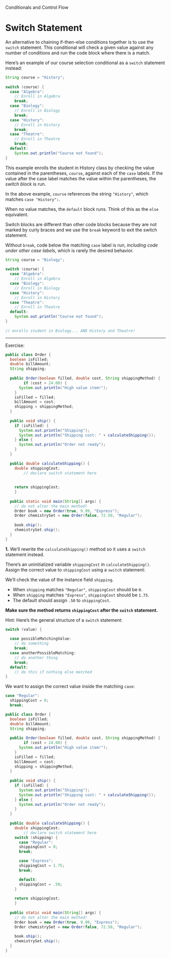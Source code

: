 Conditionals and Control Flow
# Switch Statement

An alternative to chaining if-then-else conditions together is to use the `switch` statement. This conditional will check a given value against any number of conditions and run the code block where there is a match.

Here’s an example of our course selection conditional as a `switch` statement instead:

```java
String course = "History";
 
switch (course) {
  case "Algebra": 
    // Enroll in Algebra
    break; 
  case "Biology": 
    // Enroll in Biology
    break;
  case "History": 
    // Enroll in History
    break;
  case "Theatre":
    // Enroll in Theatre
    break;
  default:
    System.out.println("Course not found");
}
```

This example enrolls the student in History class by checking the value contained in the parentheses, `course`, against each of the `case` labels. If the value after the case label matches the value within the parentheses, the _switch block_ is run.

In the above example, `course` references the string `"History"`, which matches `case "History":`.

When no value matches, the `default` block runs. Think of this as the `else` equivalent.

Switch blocks are different than other code blocks because they are not marked by curly braces and we use the `break` keyword to exit the switch statement.

Without `break`, code below the matching `case` label is run, _including code under other case labels_, which is rarely the desired behavior.

```java
String course = "Biology";
 
switch (course) {
  case "Algebra": 
    // Enroll in Algebra
  case "Biology": 
    // Enroll in Biology
  case "History": 
    // Enroll in History
  case "Theatre":
    // Enroll in Theatre
  default:
    System.out.println("Course not found");
}
 
// enrolls student in Biology... AND History and Theatre!
```

---

Exercise: 

```java
public class Order {
  boolean isFilled;
  double billAmount;
  String shipping;
  
  public Order(boolean filled, double cost, String shippingMethod) {
		if (cost > 24.00) {
      System.out.println("High value item!");
    }
    isFilled = filled;
    billAmount = cost;
    shipping = shippingMethod;
  }
  
  public void ship() {
    if (isFilled) {
      System.out.println("Shipping");
      System.out.println("Shipping cost: " + calculateShipping());
    } else {
      System.out.println("Order not ready");
    }
  }
  
  public double calculateShipping() {
    double shippingCost;
	 	// declare switch statement here
    
    
    return shippingCost;
 	}
  
  public static void main(String[] args) {
    // do not alter the main method!
    Order book = new Order(true, 9.99, "Express");
    Order chemistrySet = new Order(false, 72.50, "Regular");
    
    book.ship();
    chemistrySet.ship();
  }
}
```

**1.** We’ll rewrite the `calculateShipping()` method so it uses a `switch` statement instead.

There’s an uninitialized variable `shippingCost` in `calculateShipping()`. Assign the correct value to `shippingCost` using a `switch` statement:

We’ll check the value of the instance field `shipping`.

-   When `shipping` matches `"Regular"`, `shippingCost` should be `0`.
-   When `shipping` matches `"Express"`, `shippingCost` should be `1.75`.
-   The default should assign `.50` to `shippingCost`.

**Make sure the method returns `shippingCost` after the `switch` statement.**

Hint: Here’s the general structure of a `switch` statement:
```java
switch (value) {
 
  case possibleMatchingValue:
    // do something
    break;
  case anotherPossibleMatching:
    // do another thing
    break;
  default:
    // do this if nothing else matched
}
```

We want to assign the correct value inside the matching `case`:
```java
case "Regular":
  shippingCost = 0;
  break;
```

```java
public class Order {
  boolean isFilled;
  double billAmount;
  String shipping;
  
  public Order(boolean filled, double cost, String shippingMethod) {
		if (cost > 24.00) {
      System.out.println("High value item!");
    }
    isFilled = filled;
    billAmount = cost;
    shipping = shippingMethod;
  }
  
  public void ship() {
    if (isFilled) {
      System.out.println("Shipping");
      System.out.println("Shipping cost: " + calculateShipping());
    } else {
      System.out.println("Order not ready");
    }
  }
  
  public double calculateShipping() {
    double shippingCost;
	 	// declare switch statement here
    switch (shipping) {
      case "Regular":
      shippingCost = 0;
      break;

      case "Express":
      shippingCost = 1.75;
      break;

      default:
      shippingCost = .50;
    }
    
    return shippingCost;
 	}
  
  public static void main(String[] args) {
    // do not alter the main method!
    Order book = new Order(true, 9.99, "Express");
    Order chemistrySet = new Order(false, 72.50, "Regular");
    
    book.ship();
    chemistrySet.ship();
  }
}
```